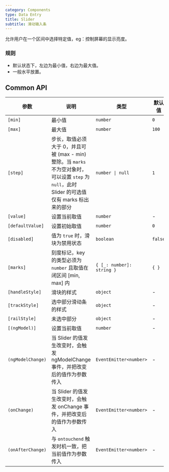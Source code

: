 ```yaml
---
category: Components
type: Data Entry
title: Slider
subtitle: 滑动输入条
---
```



允许用户在一个区间中选择特定值，eg：控制屏幕的显示亮度。


### 规则
- 默认状态下，左边为最小值，右边为最大值。
- 一般水平放置。


## Common API

参数 | 说明 | 类型 | 默认值
----|-----|------|------
| `[min]` | 最小值 | `number` | `0` |
| `[max]` | 最大值 | `number` | `100` |
| `[step]` | 步长，取值必须大于 0，并且可被 (max - min) 整除。当 `marks` 不为空对象时，可以设置 `step` 为 `null`，此时 Slider 的可选值仅有 marks 标出来的部分 | `number \| null` | `1` |
| `[value]` | 设置当前取值 | `number` | - |
| `[defaultValue]` | 设置初始取值 | `number` | `0` |
| `[disabled]` | 值为 `true` 时，滑块为禁用状态 | `boolean` | `false` |
| `[marks]` | 刻度标记，key 的类型必须为 `number` 且取值在闭区间 [min, max] 内 | `{ [_: number]: string }` | `{ }` |
| `[handleStyle]` | 滑块的样式 | `object` | - |
| `[trackStyle]` | 选中部分滑动条的样式 | `object` | - |
| `[railStyle]` | 未选中部分 | `object` | - |
| `[(ngModel)]` | 设置当前取值 | `number` | - |
| `(ngModelChange)` | 当 Slider 的值发生改变时，会触发 ngModelChange 事件，并把改变后的值作为参数传入 | `EventEmitter<number>` | - |
| `(onChange)` | 当 Slider 的值发生改变时，会触发 onChange 事件，并把改变后的值作为参数传入 | `EventEmitter<number>` | - |
| `(onAfterChange)` | 与 `ontouchend` 触发时机一致，把当前值作为参数传入 | `EventEmitter<number>` | - |
